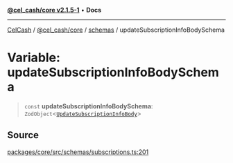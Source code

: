 [**@cel_cash/core v2.1.5-1**](../../README.md) • **Docs**

***

[CelCash](../../../../README.md) / [@cel\_cash/core](../../README.md) / [schemas](../README.md) / updateSubscriptionInfoBodySchema

# Variable: updateSubscriptionInfoBodySchema

> `const` **updateSubscriptionInfoBodySchema**: `ZodObject`\<[`UpdateSubscriptionInfoBody`](../../index/type-aliases/UpdateSubscriptionInfoBody.md)\>

## Source

[packages/core/src/schemas/subscriptions.ts:201](https://github.com/Pyxlab/celcash/blob/9dbc7013720b05f34ded33140fbf1d827b403eea/packages/core/src/schemas/subscriptions.ts#L201)
